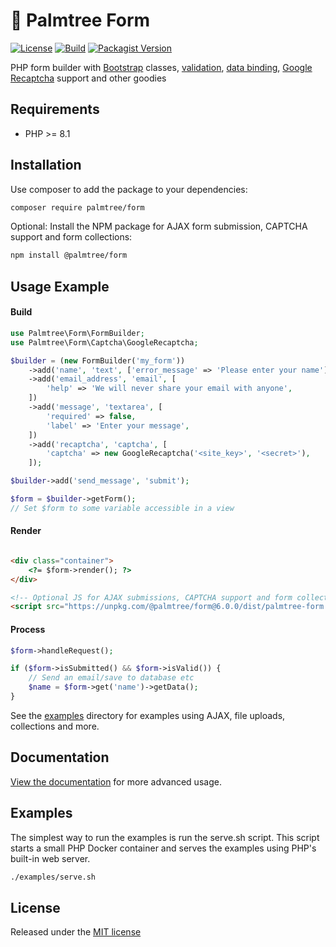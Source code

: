 # :palm_tree: Palmtree Form

[![License](http://img.shields.io/packagist/l/palmtree/form.svg)](LICENSE)
[![Build](https://img.shields.io/github/actions/workflow/status/palmtreephp/form/build.yaml?branch=master)](https://github.com/palmtreephp/form/actions/workflows/build.yaml)
[![Packagist Version](https://img.shields.io/packagist/v/palmtree/form)](https://packagist.org/packages/palmtree/form)

PHP form builder with [Bootstrap](https://getbootstrap.com/)
classes, [validation](docs/constraints.md), [data binding](docs/data-binding.md), [Google Recaptcha](https://www.google.com/recaptcha/intro/)
support and other goodies

## Requirements

* PHP >= 8.1

## Installation

Use composer to add the package to your dependencies:

```sh
composer require palmtree/form
```

Optional: Install the NPM package for AJAX form submission, CAPTCHA support and form collections:

```sh
npm install @palmtree/form
```

## Usage Example

#### Build

```php
use Palmtree\Form\FormBuilder;
use Palmtree\Form\Captcha\GoogleRecaptcha;

$builder = (new FormBuilder('my_form'))
    ->add('name', 'text', ['error_message' => 'Please enter your name'])
    ->add('email_address', 'email', [
        'help' => 'We will never share your email with anyone',
    ])
    ->add('message', 'textarea', [
        'required' => false,
        'label' => 'Enter your message',
    ])
    ->add('recaptcha', 'captcha', [
        'captcha' => new GoogleRecaptcha('<site_key>', '<secret>'),
    ]);

$builder->add('send_message', 'submit');

$form = $builder->getForm();
// Set $form to some variable accessible in a view

```

#### Render

```html

<div class="container">
    <?= $form->render(); ?>
</div>

<!-- Optional JS for AJAX submissions, CAPTCHA support and form collections -->
<script src="https://unpkg.com/@palmtree/form@6.0.0/dist/palmtree-form.pkgd.min.js"></script>
```

#### Process

```php
$form->handleRequest();

if ($form->isSubmitted() && $form->isValid()) {
    // Send an email/save to database etc
    $name = $form->get('name')->getData();
}
```

See the [examples](examples) directory for examples using AJAX, file uploads, collections and more.

## Documentation

[View the documentation](docs/index.md) for more advanced usage.

## Examples

The simplest way to run the examples is run the serve.sh script. This script starts a small PHP Docker container
and serves the examples using PHP's built-in web server.

```sh
./examples/serve.sh
```

## License

Released under the [MIT license](LICENSE)
